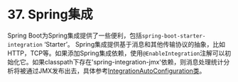 # 37. Spring集成

Spring Boot为Spring集成提供了一些便利，包括`spring-boot-starter-integration` ‘Starter’。 Spring集成提供基于消息和其他传输协议的抽象，比如HTTP，TCP等。如果添加Spring集成依赖，使用`@EnableIntegration`注解可以初始化它。如果classpath下存在'spring-integration-jmx'依赖，则消息处理统计分析将被通过JMX发布出去，具体参考[IntegrationAutoConfiguration类](https://github.com/spring-projects/spring-boot/tree/v1.4.1.RELEASE/spring-boot-autoconfigure/src/main/java/org/springframework/boot/autoconfigure/integration/IntegrationAutoConfiguration.java)。

